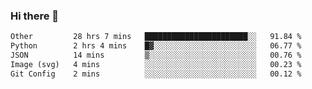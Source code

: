 ### Hi there 👋

<!--
**swolbroham/swolbroham** is a ✨ _special_ ✨ repository because its `README.md` (this file) appears on your GitHub profile.

Here are some ideas to get you started:

- 🔭 I’m currently working on ...
- 🌱 I’m currently learning ...
- 👯 I’m looking to collaborate on ...
- 🤔 I’m looking for help with ...
- 💬 Ask me about ...
- 📫 How to reach me: ...
- 😄 Pronouns: ...
- ⚡ Fun fact: ...
-->


<!--START_SECTION:waka-->

```txt
Other         28 hrs 7 mins   ███████████████████████░░   91.84 %
Python        2 hrs 4 mins    █▓░░░░░░░░░░░░░░░░░░░░░░░   06.77 %
JSON          14 mins         ▒░░░░░░░░░░░░░░░░░░░░░░░░   00.76 %
Image (svg)   4 mins          ░░░░░░░░░░░░░░░░░░░░░░░░░   00.23 %
Git Config    2 mins          ░░░░░░░░░░░░░░░░░░░░░░░░░   00.12 %
```

<!--END_SECTION:waka-->
